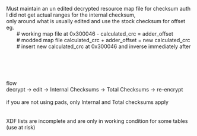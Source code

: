 Must maintain an un edited decrypted resource map file for checksum auth</br>
I did not get actual ranges for the internal checksum, </br>
only around what is usually edited and use the stock checksum for offset </br>
eg.</br>
    &emsp;&emsp;# working map file at 0x300046 - calculated_crc = adder_offset</br>
    &emsp;&emsp;# modded  map file calculated_crc + adder_offset = new calculated_crc </br>
    &emsp;&emsp;# insert new calculated_crc at 0x300046 and inverse immediately after</br>
</br>
</br>
</br>
</br>

flow</br>
decrypt -> edit -> Internal Checksums -> Total Checksums -> re-encrypt</br>
</br>
if you are not using pads, only Internal and Total checksums apply</br>
</br>
</br>
XDF lists are incomplete and are only in working condition for some tables (use at risk)</br>
